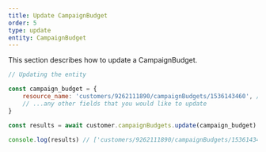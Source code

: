 ```yaml
---
title: Update CampaignBudget
order: 5
type: update
entity: CampaignBudget
---
```


This section describes how to update a CampaignBudget.

```javascript
// Updating the entity

const campaign_budget = {
    resource_name: 'customers/9262111890/campaignBudgets/1536143460', // The resource_name is required
    // ...any other fields that you would like to update
}

const results = await customer.campaignBudgets.update(campaign_budget)

console.log(results) // ['customers/9262111890/campaignBudgets/1536143460']
```
